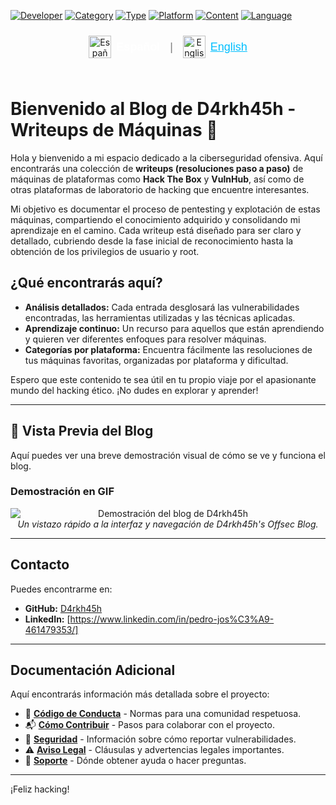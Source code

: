 [![Developer](https://img.shields.io/badge/Developer-d4rkh45h-brightgreen.svg?style=flat-square)](https://github.com/d4rkh45h)
[![Category](https://img.shields.io/badge/Category-Cybersecurity-blue.svg?style=flat-square)](https://github.com/topics/cybersecurity)
[![Type](https://img.shields.io/badge/Type-Writeups-green.svg?style=flat-square)](https://github.com/topics/writeups)
[![Platform](https://img.shields.io/badge/Platform-HackTheBox%20%7C%20VulnHub-orange.svg?style=flat-square)](https://github.com/topics/hackthebox)
[![Content](https://img.shields.io/badge/Content-Penetration_Testing-red.svg?style=flat-square)](https://github.com/topics/penetration-testing)
[![Language](https://img.shields.io/badge/Language-Spanish-informational.svg?style=flat-square)](https://github.com/topics/spanish)

<div align="center">
  <div style="display: inline-flex; align-items: center; gap: 8px; margin-bottom: 25px; padding-top: 10px;">
    <a href="README.md" style="text-decoration: none; display: inline-flex; align-items: center; gap: 8px; margin-right: 8px;" title="Español">
      <img src="https://flagpedia.net/data/flags/w1600/es.png" alt="Español" width="36" style="vertical-align: middle;">
      <span style="color: white; font-size: 18px; font-weight: 600; font-family: sans-serif;">  Español</span>
    </a>
    <span style="color: grey; font-size: 18px; font-family: sans-serif; margin-right: 8px;">|</span>
    <a href="README.en.md" style="text-decoration: none; display: inline-flex; align-items: center; gap: 8px;" title="English">
      <img src="https://flagpedia.net/data/flags/w1600/us.png" alt="English" width="36" style="vertical-align: middle;">
      <span style="color: deepskyblue; font-size: 18px; font-family: sans-serif; text-decoration: underline;">  English</span>
    </a>
  </div>
</div>

# Bienvenido al Blog de D4rkh45h - Writeups de Máquinas 🚀

Hola y bienvenido a mi espacio dedicado a la ciberseguridad ofensiva. Aquí encontrarás una colección de **writeups (resoluciones paso a paso)** de máquinas de plataformas como **Hack The Box** y **VulnHub**, así como de otras plataformas de laboratorio de hacking que encuentre interesantes.

Mi objetivo es documentar el proceso de pentesting y explotación de estas máquinas, compartiendo el conocimiento adquirido y consolidando mi aprendizaje en el camino. Cada writeup está diseñado para ser claro y detallado, cubriendo desde la fase inicial de reconocimiento hasta la obtención de los privilegios de usuario y root.

## ¿Qué encontrarás aquí?

*   **Análisis detallados:** Cada entrada desglosará las vulnerabilidades encontradas, las herramientas utilizadas y las técnicas aplicadas.
*   **Aprendizaje continuo:** Un recurso para aquellos que están aprendiendo y quieren ver diferentes enfoques para resolver máquinas.
*   **Categorías por plataforma:** Encuentra fácilmente las resoluciones de tus máquinas favoritas, organizadas por plataforma y dificultad.

Espero que este contenido te sea útil en tu propio viaje por el apasionante mundo del hacking ético. ¡No dudes en explorar y aprender!

---

## 📸 Vista Previa del Blog

Aquí puedes ver una breve demostración visual de cómo se ve y funciona el blog.

### Demostración en GIF

<p align="center">
  <img src="./assets/gifs/gifOffsec.gif" alt="Demostración del blog de D4rkh45h" style="max-width: 100%; height: auto; display: block; margin: 0 auto;">
  <em>Un vistazo rápido a la interfaz y navegación de D4rkh45h's Offsec Blog.</em>
</p>

---

## Contacto

Puedes encontrarme en:

*   **GitHub:** [D4rkh45h](https://github.com/D4rkh45h)
*   **LinkedIn:** [https://www.linkedin.com/in/pedro-jos%C3%A9-461479353/]

---

## Documentación Adicional

Aquí encontrarás información más detallada sobre el proyecto:

*   🤝 [**Código de Conducta**](.github/CODIGO_DE_CONDUCTA.md) - Normas para una comunidad respetuosa.
*   📬 [**Cómo Contribuir**](.github/COMO_CONTRIBUIR.md) - Pasos para colaborar con el proyecto.
*   🔐 [**Seguridad**](.github/SEGURIDAD.md) - Información sobre cómo reportar vulnerabilidades.
*   ⚠️ [**Aviso Legal**](.github/AVISO_LEGAL.md) - Cláusulas y advertencias legales importantes.
*   📢 [**Soporte**](.github/SOPORTE.md) - Dónde obtener ayuda o hacer preguntas.

---

¡Feliz hacking!
